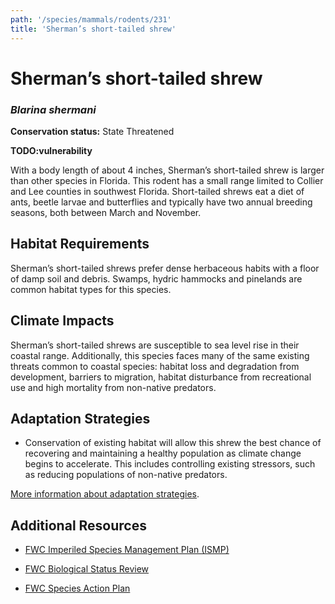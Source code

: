 ```yaml
---
path: '/species/mammals/rodents/231'
title: 'Sherman’s short-tailed shrew'
---
```


# Sherman’s short-tailed shrew
### *Blarina shermani*



**Conservation status:** State Threatened

**TODO:vulnerability**

With a body length of about 4 inches, Sherman’s short-tailed shrew is larger than other species in Florida.  This rodent has a small range limited to Collier and Lee counties in southwest Florida.  Short-tailed shrews eat a diet of ants, beetle larvae and butterflies and typically have two annual breeding seasons, both between March and November.

    
## Habitat Requirements

Sherman’s short-tailed shrews prefer dense herbaceous habits with a floor of damp soil and debris.  Swamps, hydric hammocks and pinelands are common habitat types for this species.

## Climate Impacts

Sherman’s short-tailed shrews are susceptible to sea level rise in their coastal range.  Additionally, this species faces many of the same existing threats common to coastal species: habitat loss and degradation from development, barriers to migration, habitat disturbance from recreational use and high mortality from non-native predators.

## Adaptation Strategies

- Conservation of existing habitat will allow this shrew the best chance of recovering and maintaining a healthy population as climate change begins to accelerate.  This includes controlling existing stressors, such as reducing populations of non-native predators.


[More information about adaptation strategies](/strategies).


## Additional Resources

- [FWC Imperiled Species Management Plan (ISMP)](http://myfwc.com/media/4133167/Floridas-Imperiled-Species-Management-Plan-2016-2026.pdf)

- [FWC Biological Status Review](http://www.myfwc.com/media/2273394/Shermans-Short-tailed-Shrew-BSR.pdf)

- [FWC Species Action Plan](http://myfwc.com/media/2738852/Shermans-Short-Tailed-Shrew-Species-Action-Plan-Final-Draft.pdf)
